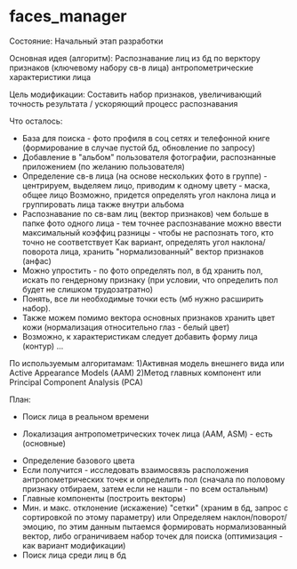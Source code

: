 # faces_manager

Состояние: Начальный этап разработки

Основная идея (алгоритм):
Распознавание лиц из бд по верктору признаков (ключевому набору св-в лица) антропометрические характеристики лица

Цель модификации:
Составить набор признаков, увеличивающий точность результата / ускоряющий процесс распознавания

Что осталось:
- База для поиска - фото профиля в соц сетях и телефонной книге (формирование в случае пустой бд, обновление по запросу)
- Добавление в "альбом" пользователя фотографии, распознанные приложением (по желанию пользователя)
- Определение св-в лица (на основе нескольких фото в группе) -
      центрируем, выделяем лицо, приводим к одному цвету - маска, общее лицо
      Возможно, придется определять угол наклона лица и группировать лица также внутри альбома
- Распознавание по св-вам лиц (вектор признаков) чем больше в папке фото одного лица - тем точнее распознавание
      можно ввести максимальный коэффиц разницы - чтобы не распознать того, кто точно не соответствует
      Как вариант, определять угол наклона/поворота лица, хранить "нормализованный" вектор признаков (анфас)
- Можно упростить - по фото определять пол, в бд хранить пол, искать по гендерному признаку
    (при условии, что определить пол будет не слишком трудозатратно)
- Понять, все ли необходимые точки есть (мб нужно расширить набор).
- Также можем помимо вектора основных признаков хранить цвет кожи (нормализация относительно глаз - белый цвет)
- Возможно, к характеристикам следует добавить форму лица (контур)
...

По используемым алгоритамам:
1)Активная модель внешнего вида или Active Appearance Models (AAM)
2)Метод главных компонент или Principal Component Analysis (PCA)

План:
- Поиск лица в реальном времени
+ Локализация антропометрических точек лица (AAM, ASM) - есть (основные)
- Определение базового цвета
- Если получится - исследовать взаимосвязь расположения антропометрических точек и определить пол
    (сначала по половому признаку отбираем, затем если не нашли - по всем остальным)
- Главные компоненты (построить векторы)
- Мин. и макс. отклонение (искажение) "сетки" (храним в бд, запрос с сортировкой по этому параметру)
                                    или
    Определяем наклон/поворот/эмоцию, по этим данным пытаемся формировать нормализованный вектор,
    либо ограничиваем набор точек для поиска (оптимизация - как вариант модификации)
- Поиск лица среди лиц в бд